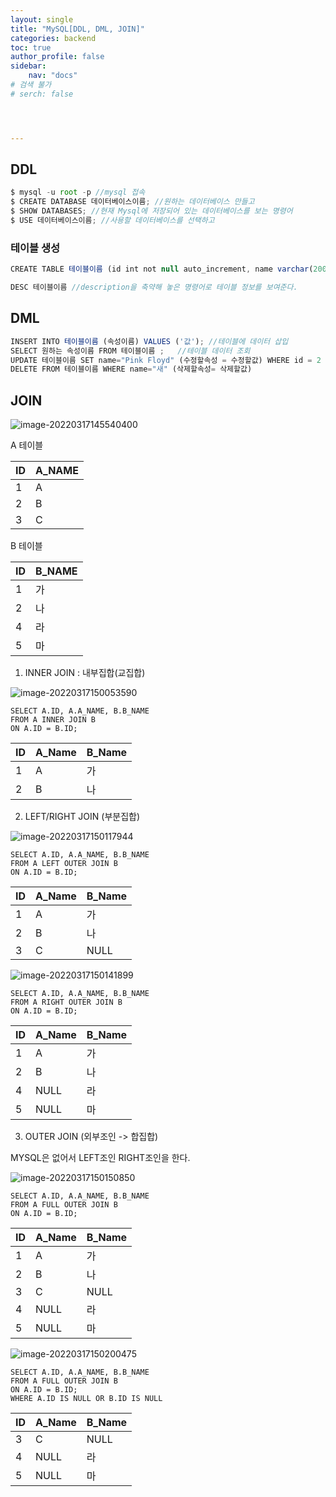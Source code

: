 ```yaml
---
layout: single
title: "MySQL[DDL, DML, JOIN]"
categories: backend
toc: true
author_profile: false
sidebar:
    nav: "docs"
# 검색 불가
# serch: false 




---
```




## DDL 



```javascript
$ mysql -u root -p //mysql 접속
$ CREATE DATABASE 데이터베이스이름; //원하는 데이터베이스 만들고
$ SHOW DATABASES; //현재 Mysql에 저장되어 있는 데이터베이스를 보는 명령어
$ USE 데이터베이스이름; //사용할 데이터베이스를 선택하고
```



### 테이블 생성

```javascript
CREATE TABLE 테이블이름 (id int not null auto_increment, name varchar(200) not null, primary key (id)); //테이블 생성

DESC 테이블이름 //description을 축약해 놓은 명령어로 테이블 정보를 보여준다.

```



## DML

```javascript
INSERT INTO 테이블이름 (속성이름) VALUES ('값'); //테이블에 데이터 삽입
SELECT 원하는 속성이름 FROM 테이블이름 ;   //테이블 데이터 조회
UPDATE 테이블이름 SET name="Pink Floyd" (수정할속성 = 수정할값) WHERE id = 2 //테이블 데이터 업데이트하기
DELETE FROM 테이블이름 WHERE name="새" (삭제할속성= 삭제할값)
```



## JOIN

![image-20220317145540400](../images/2022-03-17-mysql01/image-20220317145540400.png)

A 테이블

| ID   | A_NAME |
| ---- | ------ |
| 1    | A      |
| 2    | B      |
| 3    | C      |

B 테이블

| ID   | B_NAME |
| ---- | ------ |
| 1    | 가     |
| 2    | 나     |
| 4    | 라     |
| 5    | 마     |



1. INNER JOIN : 내부집합(교집합)

![image-20220317150053590](../images/2022-03-17-mysql01/image-20220317150053590.png)

```
SELECT A.ID, A.A_NAME, B.B_NAME
FROM A INNER JOIN B
ON A.ID = B.ID;
```

| ID   | A_Name | B_Name |
| ---- | ------ | ------ |
| 1    | A      | 가     |
| 2    | B      | 나     |

2. LEFT/RIGHT JOIN (부분집합)

![image-20220317150117944](../images/2022-03-17-mysql01/image-20220317150117944.png)

```
SELECT A.ID, A.A_NAME, B.B_NAME
FROM A LEFT OUTER JOIN B
ON A.ID = B.ID;
```



| ID   | A_Name | B_Name |
| ---- | ------ | ------ |
| 1    | A      | 가     |
| 2    | B      | 나     |
| 3    | C      | NULL   |

![image-20220317150141899](../images/2022-03-17-mysql01/image-20220317150141899.png)

```
SELECT A.ID, A.A_NAME, B.B_NAME
FROM A RIGHT OUTER JOIN B
ON A.ID = B.ID;
```

| ID   | A_Name | B_Name |
| ---- | ------ | ------ |
| 1    | A      | 가     |
| 2    | B      | 나     |
| 4    | NULL   | 라     |
| 5    | NULL   | 마     |



3. OUTER JOIN (외부조인 -> 합집합)

MYSQL은 없어서 LEFT조인 RIGHT조인을 한다.

![image-20220317150150850](../images/2022-03-17-mysql01/image-20220317150150850.png)



```
SELECT A.ID, A.A_NAME, B.B_NAME
FROM A FULL OUTER JOIN B
ON A.ID = B.ID;
```

| ID   | A_Name | B_Name |
| ---- | ------ | ------ |
| 1    | A      | 가     |
| 2    | B      | 나     |
| 3    | C      | NULL   |
| 4    | NULL   | 라     |
| 5    | NULL   | 마     |

![image-20220317150200475](../images/2022-03-17-mysql01/image-20220317150200475.png)

```
SELECT A.ID, A.A_NAME, B.B_NAME
FROM A FULL OUTER JOIN B
ON A.ID = B.ID;
WHERE A.ID IS NULL OR B.ID IS NULL
```

| ID   | A_Name | B_Name |
| ---- | ------ | ------ |
| 3    | C      | NULL   |
| 4    | NULL   | 라     |
| 5    | NULL   | 마     |

